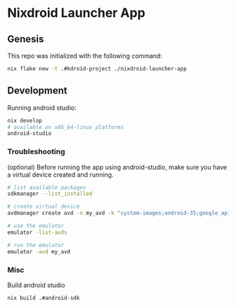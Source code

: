 # Nixdroid Launcher App

## Genesis

This repo was initialized with the following command:

```bash
nix flake new -t .#kdroid-project ./nixdroid-launcher-app
```

## Development

Running android studio:
```bash
nix develop
# available on x86_64-linux platforms
android-studio
```

### Troubleshooting

(optional) Before running the app using android-studio, make sure you have a virtual device created and running. 

```bash
# list available packages
sdkmanager --list_installed

# create virtual device
avdmanager create avd -n my_avd -k "system-images;android-35;google_apis;x86_64"

# use the emulator 
emulator -list-avds

# run the emulator 
emulator -avd my_avd
```

### Misc

Build android studio

```bash
nix build .#android-sdk
```
